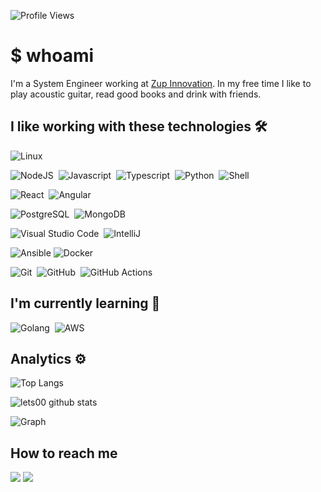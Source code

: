 ![Profile Views](http://estruyf-github.azurewebsites.net/api/VisitorHit?user=lets00&repo=lets00&countColorcountColor)

# $ whoami

I'm a System Engineer working at [Zup Innovation](https://www.zup.com.br/). 
In my free time I like to play acoustic guitar, read good books and drink with friends.

## I like working with these technologies 🛠

![Linux](https://img.shields.io/badge/-Linux-05122A?style=flat&logo=linux&logoColor=white)&nbsp;

![NodeJS](https://img.shields.io/badge/-NodeJS-05122A?style=flat&logo=node)&nbsp;
![Javascript](https://img.shields.io/badge/-Javascript-05122A?style=flat&logo=javascript)&nbsp;
![Typescript](https://img.shields.io/badge/-Typescript-05122A?style=flat&logo=typescript)&nbsp;
![Python](https://img.shields.io/badge/-Python-05122A?style=flat&logo=python)&nbsp;
![Shell](https://img.shields.io/badge/ShellScript-05122A?style=flat&logo=gnu-bash&logoColor=white)&nbsp;

![React](https://img.shields.io/badge/-React-05122A?style=flat&logo=react)&nbsp;
![Angular](https://img.shields.io/badge/-Angular-05122A?style=flat&logo=angular)&nbsp;

![PostgreSQL](https://img.shields.io/badge/-PostgreSQL-05122A?style=flat&logo=postgresql)&nbsp;
![MongoDB](https://img.shields.io/badge/-MongoDB-05122A?style=flat&logo=mongodb)&nbsp;

![Visual Studio Code](https://img.shields.io/badge/-Visual%20Studio%20Code-05122A?style=flat&logo=visual-studio-code&logoColor=007ACC)&nbsp;
![IntelliJ](https://img.shields.io/badge/-IntelliJ-05122A?style=flat&logo=jetbrains)&nbsp;

![Ansible](https://img.shields.io/badge/-Ansible-05122A?style=flat&logo=ansible)
![Docker](https://img.shields.io/badge/-Docker-05122A?style=flat&logo=docker)&nbsp;

![Git](https://img.shields.io/badge/-Git-05122A?style=flat&logo=git)&nbsp;
![GitHub](https://img.shields.io/badge/-GitHub-05122A?style=flat&logo=github)&nbsp;
![GitHub Actions](https://img.shields.io/badge/GitHub%20Actions%20-05122A?style=flat&logo=github-actions&logoColor=white)&nbsp;

## I'm currently learning 🌱

![Golang](https://img.shields.io/badge/-Golang-05122A?style=flat&logo=go&logoColor=white)&nbsp;
![AWS](https://img.shields.io/badge/-AWS-05122A?style=flat&logo=amazon)

## Analytics ⚙️

![Top Langs](https://github-readme-stats.vercel.app/api/top-langs/?username=lets00&langs_count=8&layout=compact)

![lets00 github stats](https://github-readme-stats.vercel.app/api?username=lets00&show_icons=true)

![Graph](https://github-profile-summary-cards.vercel.app/api/cards/profile-details?username=lets00&theme=vue)

## How to reach me

<p align="left">
<a href="https://www.linkedin.com/in/lets00/"><img src="https://img.shields.io/badge/-lets00-0077B5?style=flat&logo=Linkedin&logoColor=white"/></a>
<a href="mailto:eduardovansilva@gmail.com"><img src="https://img.shields.io/badge/-eduardovansilva@gmail.com-D14836?style=flat&logo=Gmail&logoColor=white"/></a>
</p>

<!--
**lets00/lets00** is a ✨ _special_ ✨ repository because its `README.md` (this file) appears on your GitHub profile.

Here are some ideas to get you started:

- 🔭 I’m currently working on ...
- 🌱 I’m currently learning ...
- 👯 I’m looking to collaborate on ...
- 🤔 I’m looking for help with ...
- 💬 Ask me about ...
- 📫 How to reach me: ...
- 😄 Pronouns: ...
- ⚡ Fun fact: ...
-->

